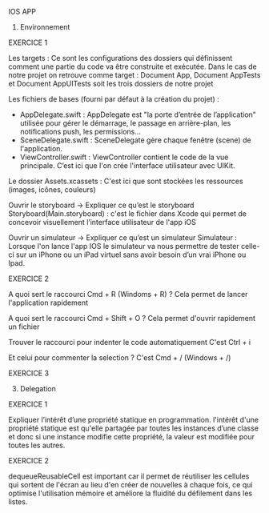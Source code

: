 IOS APP
1) Environnement
   
EXERCICE 1 

Les targets : Ce sont les configurations des dossiers qui définissent comment une partie du code va être construite et exécutée. Dans le cas de notre projet on retrouve comme target : Document App, Document AppTests et Document AppUITests soit les trois dossiers de notre projet

Les fichiers de bases (fourni par défaut à la création du projet) :
  - AppDelegate.swift : AppDelegate est "la porte d’entrée de l’application" utilisée pour gérer le démarrage, le passage en arrière-plan, les notifications push, les permissions...
  - SceneDelegate.swift : SceneDelegate gère chaque fenêtre (scene) de l'application.
  - ViewController.swift : ViewController contient le code de la vue principale. C’est ici que l'on crée   l'interface utilisateur avec UIKit.

Le dossier Assets.xcassets : C'est ici que sont stockées les ressources (images, icônes, couleurs)

Ouvrir le storyboard -> Expliquer ce qu’est le storyboard
Storyboard(Main.storyboard) : c'est le fichier dans Xcode qui permet de concevoir visuellement l’interface utilisateur de l'app iOS

Ouvrir un simulateur -> Expliquer ce qu’est un simulateur
Simulateur : Lorsque l'on lance l'app IOS le simulateur va nous permettre de tester celle-ci sur un iPhone ou un  iPad virtuel sans avoir besoin d’un vrai iPhone ou Ipad.

EXERCICE 2

A quoi sert le raccourci Cmd + R (Windoms + R) ?
Cela permet de lancer l'application rapidement

A quoi sert le raccourci Cmd + Shift + O ?
Cela permet d'ouvrir rapidement un fichier

Trouver le raccourci pour indenter le code automatiquement
C'est Ctrl + i

Et celui pour commenter la selection ?
C'est Cmd + / (Windows + /)

EXERCICE 3

3) Delegation

EXERCICE 1

Expliquer l’intérêt d’une propriété statique en programmation.
l'intérêt d'une propriété statique est qu'elle partagée par toutes les instances d’une classe et donc si une instance modifie cette propriété, la valeur est modifiée pour toutes les autres.

EXERCICE 2

dequeueReusableCell est important car il permet de réutiliser les cellules qui sortent de l'écran au lieu d'en créer de nouvelles à chaque fois, ce qui optimise l'utilisation mémoire et améliore la fluidité du défilement dans les listes.



